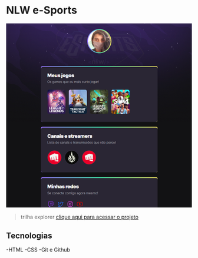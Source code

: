 # NLW e-Sports
![preview](./.github/preview.png)

> trilha explorer
[clique aqui para acessar o projeto](https://laizars.github.io/nlw-lvl1/)
## Tecnologias

-HTML
-CSS
-Git e Github